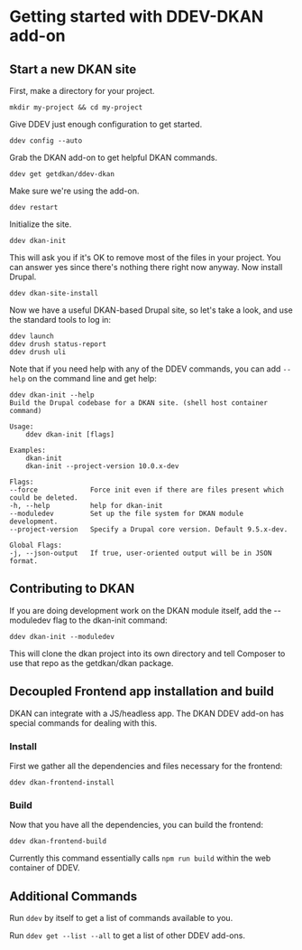 # Getting started with DDEV-DKAN add-on

## Start a new DKAN site

First, make a directory for your project.

    mkdir my-project && cd my-project

Give DDEV just enough configuration to get started.

    ddev config --auto

Grab the DKAN add-on to get helpful DKAN commands.

    ddev get getdkan/ddev-dkan

Make sure we're using the add-on.

    ddev restart

Initialize the site.

    ddev dkan-init

This will ask you if it's OK to remove most of the files in your project.
You can answer yes since there's nothing there right now anyway.
Now install Drupal.

    ddev dkan-site-install

Now we have a useful DKAN-based Drupal site, so let's take a look, and use the
standard tools to log in:

    ddev launch
    ddev drush status-report
    ddev drush uli

Note that if you need help with any of the DDEV commands, you can add `--help`
on the command line and get help:

    ddev dkan-init --help
    Build the Drupal codebase for a DKAN site. (shell host container command)

    Usage:
        ddev dkan-init [flags]

    Examples:
        dkan-init
        dkan-init --project-version 10.0.x-dev

    Flags:
    --force             Force init even if there are files present which could be deleted.
    -h, --help          help for dkan-init
    --moduledev         Set up the file system for DKAN module development.
    --project-version   Specify a Drupal core version. Default 9.5.x-dev.

    Global Flags:
    -j, --json-output   If true, user-oriented output will be in JSON format.

## Contributing to DKAN

If you are doing development work on the DKAN module itself, add the --moduledev flag to the dkan-init command:

    ddev dkan-init --moduledev

This will clone the dkan project into its own directory and tell Composer to
use that repo as the getdkan/dkan package.

## Decoupled Frontend app installation and build

DKAN can integrate with a JS/headless app. The DKAN DDEV add-on has special
commands for dealing with this.

### Install

First we gather all the dependencies and files necessary for the frontend:

    ddev dkan-frontend-install

### Build

Now that you have all the dependencies, you can build the frontend:

    ddev dkan-frontend-build

Currently this command essentially calls `npm run build` within the web container
of DDEV.

## Additional Commands

Run `ddev` by itself to get a list of commands available to you.

Run `ddev get --list --all` to get a list of other DDEV add-ons.

